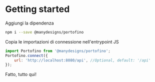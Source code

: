 # Getting started

Aggiungi la dipendenza
``` bash
npm i --save @manydesigns/portofino
```

Copia le importazioni di connessione nell'entrypoint JS
``` JavaScript
import Portofino from '@manydesigns/portofino';
Portofino.connect({
    url: 'http://localhost:8080/api', //Optional, default: '/api'
});
```
Fatto, tutto qui!